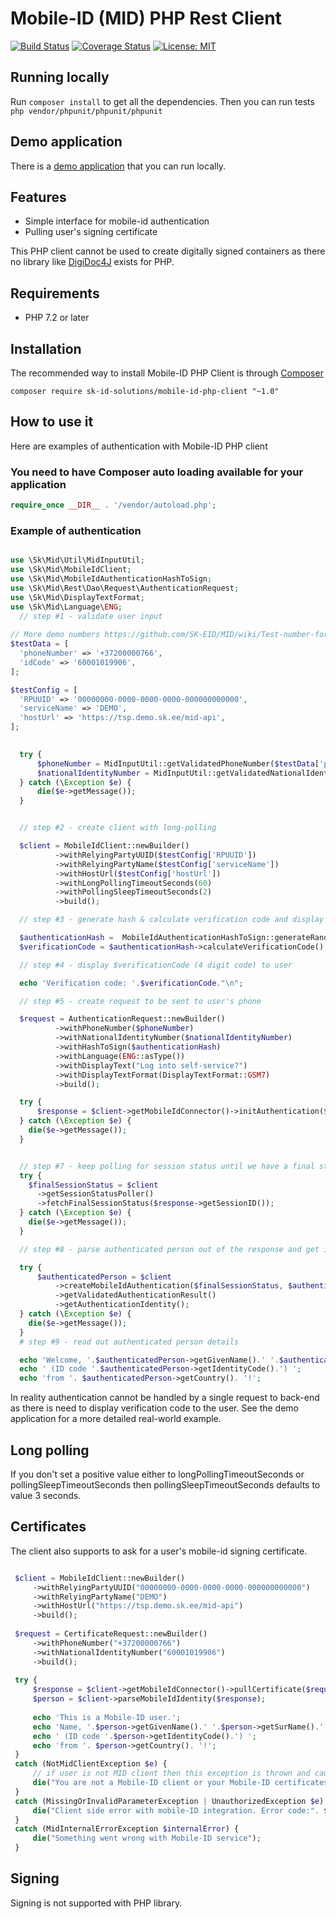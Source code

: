 # Mobile-ID (MID) PHP Rest Client

[![Build Status](https://api.travis-ci.com/SK-EID/mid-rest-php-client.svg?branch=master)](https://travis-ci.com/SK-EID/mid-rest-php-client)
[![Coverage Status](https://img.shields.io/codecov/c/github/SK-EID/mid-rest-php-client.svg)](https://codecov.io/gh/SK-EID/mid-rest-php-client)
[![License: MIT](https://img.shields.io/github/license/mashape/apistatus.svg)](https://opensource.org/licenses/MIT)

## Running locally

Run `composer install` to get all the dependencies.
Then you can run tests `php vendor/phpunit/phpunit/phpunit`

## Demo application 

There is a [demo application](https://github.com/SK-EID/mid-rest-php-demo) that you can run locally. 

## Features

* Simple interface for mobile-id authentication
* Pulling user's signing certificate 

This PHP client cannot be used to create digitally signed containers as 
there no library like [DigiDoc4J](https://github.com/open-eid/digidoc4j) exists for PHP.

## Requirements
 
* PHP 7.2 or later
 
## Installation
 
The recommended way to install Mobile-ID PHP Client is through [Composer](https://getcomposer.org/)
 
 ```
 composer require sk-id-solutions/mobile-id-php-client "~1.0"
 ```
 
## How to use it

Here are examples of authentication with Mobile-ID PHP client

### You need to have Composer auto loading available for your application

```PHP
require_once __DIR__ . '/vendor/autoload.php';
```

### Example of authentication


```PHP

use \Sk\Mid\Util\MidInputUtil;
use \Sk\Mid\MobileIdClient;
use \Sk\Mid\MobileIdAuthenticationHashToSign;
use \Sk\Mid\Rest\Dao\Request\AuthenticationRequest;
use \Sk\Mid\DisplayTextFormat;
use \Sk\Mid\Language\ENG;
  // step #1 - validate user input
  
// More demo numbers https://github.com/SK-EID/MID/wiki/Test-number-for-automated-testing-in-DEMO
$testData = [
  'phoneNumber' => '+37200000766',
  'idCode' => '60001019906',
];

$testConfig = [
  'RPUUID' => '00000000-0000-0000-0000-000000000000',
  'serviceName' => 'DEMO',
  'hostUrl' => 'https://tsp.demo.sk.ee/mid-api',
];

 
  try {
      $phoneNumber = MidInputUtil::getValidatedPhoneNumber($testData['phoneNumber']);
      $nationalIdentityNumber = MidInputUtil::getValidatedNationalIdentityNumber($testData['idCode']);
  } catch (\Exception $e) {
      die($e->getMessage());
  }


  // step #2 - create client with long-polling

  $client = MobileIdClient::newBuilder()
          ->withRelyingPartyUUID($testConfig['RPUUID'])
          ->withRelyingPartyName($testConfig['serviceName'])
          ->withHostUrl($testConfig['hostUrl'])
          ->withLongPollingTimeoutSeconds(60)
          ->withPollingSleepTimeoutSeconds(2)
          ->build();

  // step #3 - generate hash & calculate verification code and display to user

  $authenticationHash =  MobileIdAuthenticationHashToSign::generateRandomHashOfDefaultType();
  $verificationCode = $authenticationHash->calculateVerificationCode();

  // step #4 - display $verificationCode (4 digit code) to user

  echo 'Verification code: '.$verificationCode."\n";

  // step #5 - create request to be sent to user's phone

  $request = AuthenticationRequest::newBuilder()
          ->withPhoneNumber($phoneNumber)
          ->withNationalIdentityNumber($nationalIdentityNumber)
          ->withHashToSign($authenticationHash)
          ->withLanguage(ENG::asType())
          ->withDisplayText("Log into self-service?")
          ->withDisplayTextFormat(DisplayTextFormat::GSM7)
          ->build();

  try {
      $response = $client->getMobileIdConnector()->initAuthentication($request);
  } catch (\Exception $e) {
    die($e->getMessage());
  }


  // step #7 - keep polling for session status until we have a final status from phone
  try {
    $finalSessionStatus = $client
      ->getSessionStatusPoller()
      ->fetchFinalSessionStatus($response->getSessionID());
  } catch (\Exception $e) {
    die($e->getMessage());
  }

  // step #8 - parse authenticated person out of the response and get it validated

  try {
      $authenticatedPerson = $client
          ->createMobileIdAuthentication($finalSessionStatus, $authenticationHash)
          ->getValidatedAuthenticationResult()
          ->getAuthenticationIdentity();
  } catch (\Exception $e) {
    die($e->getMessage());
  }
  # step #9 - read out authenticated person details

  echo 'Welcome, '.$authenticatedPerson->getGivenName().' '.$authenticatedPerson->getSurName().' ';
  echo ' (ID code '.$authenticatedPerson->getIdentityCode().') ';
  echo 'from '. $authenticatedPerson->getCountry(). '!';

```

In reality authentication cannot be handled by a single request to back-end
as there is need to display verification code to the user.
See the demo application for a more detailed real-world example.


## Long polling

If you don't set a positive value either to longPollingTimeoutSeconds or pollingSleepTimeoutSeconds
then pollingSleepTimeoutSeconds defaults to value 3 seconds.

## Certificates

The client also supports to ask for a user's mobile-id signing certificate.

 ```PHP

  $client = MobileIdClient::newBuilder()
      ->withRelyingPartyUUID("00000000-0000-0000-0000-000000000000")
      ->withRelyingPartyName("DEMO")
      ->withHostUrl("https://tsp.demo.sk.ee/mid-api")
      ->build();
  
  $request = CertificateRequest::newBuilder()
      ->withPhoneNumber("+37200000766")
      ->withNationalIdentityNumber("60001019906")
      ->build();
  
  try {
      $response = $client->getMobileIdConnector()->pullCertificate($request);
      $person = $client->parseMobileIdIdentity($response);
  
      echo 'This is a Mobile-ID user.';
      echo 'Name, '.$person->getGivenName().' '.$person->getSurName().' ';
      echo ' (ID code '.$person->getIdentityCode().') ';
      echo 'from '. $person->getCountry(). '!';
  }
  catch (NotMidClientException $e) {
      // if user is not MID client then this exception is thrown and caught already during first request (see above)
      die("You are not a Mobile-ID client or your Mobile-ID certificates are revoked. Please contact your mobile operator.");
  }
  catch (MissingOrInvalidParameterException | UnauthorizedException $e) {
      die("Client side error with mobile-ID integration. Error code:". $e->getCode());
  }
  catch (MidInternalErrorException $internalError) {
      die("Something went wrong with Mobile-ID service");
  }

 ```

## Signing

Signing is not supported with PHP library.
